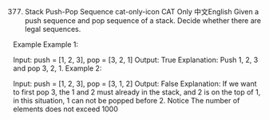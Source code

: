 377. Stack Push-Pop Sequence
cat-only-icon
CAT Only
中文English
Given a push sequence and pop sequence of a stack. Decide whether there are legal sequences.

Example
Example 1:

Input: push = [1, 2, 3], pop = [3, 2, 1]
Output: True
Explanation: Push 1, 2, 3 and pop 3, 2, 1.
Example 2:

Input: push = [1, 2, 3], pop = [3, 1, 2]
Output: False
Explanation:
If we want to first pop 3, the 1 and 2 must already in the stack, and 2 is on the top of 1, in this situation, 1 can not be popped before 2.
Notice
The number of elements does not exceed 1000

